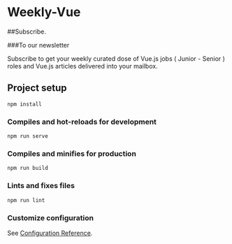 # Weekly-Vue

##Subscribe.

###To our newsletter


Subscribe to get your weekly curated dose of Vue.js jobs ( Junior - Senior ) roles and Vue.js articles delivered into your mailbox.





## Project setup
```
npm install
```

### Compiles and hot-reloads for development
```
npm run serve
```

### Compiles and minifies for production
```
npm run build
```

### Lints and fixes files
```
npm run lint
```

### Customize configuration
See [Configuration Reference](https://v3.vuejs.org/).
